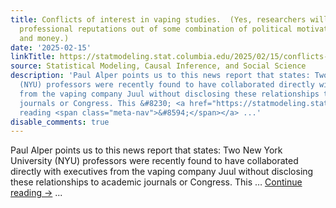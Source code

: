 ```yaml
---
title: Conflicts of interest in vaping studies.  (Yes, researchers will risk their
  professional reputations out of some combination of political motivations, irritation,
  and money.)
date: '2025-02-15'
linkTitle: https://statmodeling.stat.columbia.edu/2025/02/15/conflicts-of-interest-in-vaping-studies-yes-researchers-will-risk-their-professional-reputations-out-of-some-combination-of-political-motivations-irritation-and-money/
source: Statistical Modeling, Causal Inference, and Social Science
description: 'Paul Alper points us to this news report that states: Two New York University
  (NYU) professors were recently found to have collaborated directly with executives
  from the vaping company Juul without disclosing these relationships to academic
  journals or Congress. This &#8230; <a href="https://statmodeling.stat.columbia.edu/2025/02/15/conflicts-of-interest-in-vaping-studies-yes-researchers-will-risk-their-professional-reputations-out-of-some-combination-of-political-motivations-irritation-and-money/">Continue
  reading <span class="meta-nav">&#8594;</span></a> ...'
disable_comments: true
---
```

Paul Alper points us to this news report that states: Two New York University (NYU) professors were recently found to have collaborated directly with executives from the vaping company Juul without disclosing these relationships to academic journals or Congress. This &#8230; <a href="https://statmodeling.stat.columbia.edu/2025/02/15/conflicts-of-interest-in-vaping-studies-yes-researchers-will-risk-their-professional-reputations-out-of-some-combination-of-political-motivations-irritation-and-money/">Continue reading <span class="meta-nav">&#8594;</span></a> ...